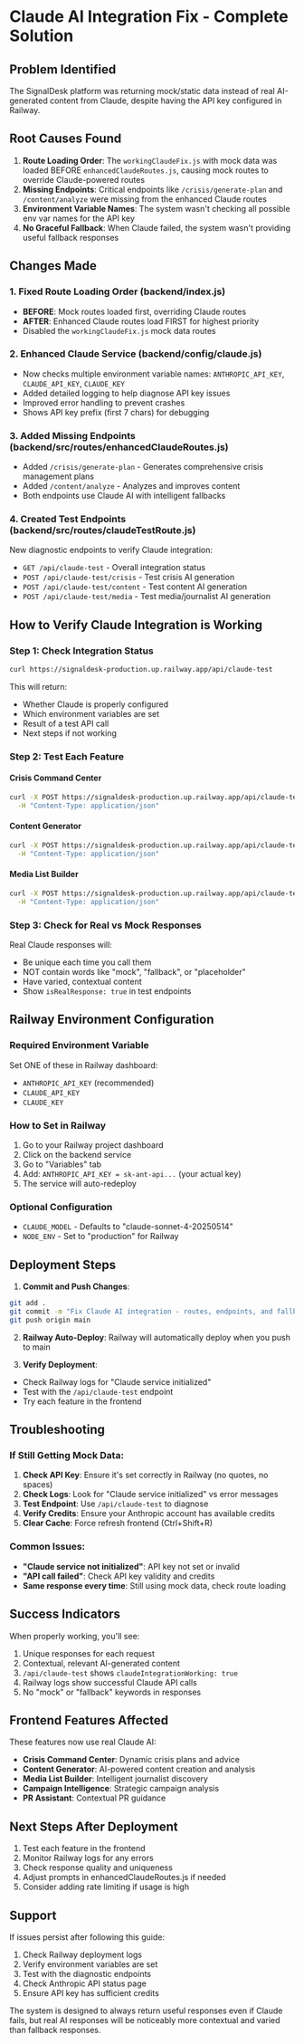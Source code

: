 # Claude AI Integration Fix - Complete Solution

## Problem Identified
The SignalDesk platform was returning mock/static data instead of real AI-generated content from Claude, despite having the API key configured in Railway.

## Root Causes Found
1. **Route Loading Order**: The `workingClaudeFix.js` with mock data was loaded BEFORE `enhancedClaudeRoutes.js`, causing mock routes to override Claude-powered routes
2. **Missing Endpoints**: Critical endpoints like `/crisis/generate-plan` and `/content/analyze` were missing from the enhanced Claude routes
3. **Environment Variable Names**: The system wasn't checking all possible env var names for the API key
4. **No Graceful Fallback**: When Claude failed, the system wasn't providing useful fallback responses

## Changes Made

### 1. Fixed Route Loading Order (backend/index.js)
- **BEFORE**: Mock routes loaded first, overriding Claude routes
- **AFTER**: Enhanced Claude routes load FIRST for highest priority
- Disabled the `workingClaudeFix.js` mock data routes

### 2. Enhanced Claude Service (backend/config/claude.js)
- Now checks multiple environment variable names: `ANTHROPIC_API_KEY`, `CLAUDE_API_KEY`, `CLAUDE_KEY`
- Added detailed logging to help diagnose API key issues
- Improved error handling to prevent crashes
- Shows API key prefix (first 7 chars) for debugging

### 3. Added Missing Endpoints (backend/src/routes/enhancedClaudeRoutes.js)
- Added `/crisis/generate-plan` - Generates comprehensive crisis management plans
- Added `/content/analyze` - Analyzes and improves content
- Both endpoints use Claude AI with intelligent fallbacks

### 4. Created Test Endpoints (backend/src/routes/claudeTestRoute.js)
New diagnostic endpoints to verify Claude integration:
- `GET /api/claude-test` - Overall integration status
- `POST /api/claude-test/crisis` - Test crisis AI generation
- `POST /api/claude-test/content` - Test content AI generation  
- `POST /api/claude-test/media` - Test media/journalist AI generation

## How to Verify Claude Integration is Working

### Step 1: Check Integration Status
```bash
curl https://signaldesk-production.up.railway.app/api/claude-test
```

This will return:
- Whether Claude is properly configured
- Which environment variables are set
- Result of a test API call
- Next steps if not working

### Step 2: Test Each Feature

#### Crisis Command Center
```bash
curl -X POST https://signaldesk-production.up.railway.app/api/claude-test/crisis \
  -H "Content-Type: application/json"
```

#### Content Generator
```bash
curl -X POST https://signaldesk-production.up.railway.app/api/claude-test/content \
  -H "Content-Type: application/json"
```

#### Media List Builder
```bash
curl -X POST https://signaldesk-production.up.railway.app/api/claude-test/media \
  -H "Content-Type: application/json"
```

### Step 3: Check for Real vs Mock Responses
Real Claude responses will:
- Be unique each time you call them
- NOT contain words like "mock", "fallback", or "placeholder"
- Have varied, contextual content
- Show `isRealResponse: true` in test endpoints

## Railway Environment Configuration

### Required Environment Variable
Set ONE of these in Railway dashboard:
- `ANTHROPIC_API_KEY` (recommended)
- `CLAUDE_API_KEY`
- `CLAUDE_KEY`

### How to Set in Railway
1. Go to your Railway project dashboard
2. Click on the backend service
3. Go to "Variables" tab
4. Add: `ANTHROPIC_API_KEY = sk-ant-api...` (your actual key)
5. The service will auto-redeploy

### Optional Configuration
- `CLAUDE_MODEL` - Defaults to "claude-sonnet-4-20250514"
- `NODE_ENV` - Set to "production" for Railway

## Deployment Steps

1. **Commit and Push Changes**:
```bash
git add .
git commit -m "Fix Claude AI integration - routes, endpoints, and fallbacks"
git push origin main
```

2. **Railway Auto-Deploy**: Railway will automatically deploy when you push to main

3. **Verify Deployment**: 
- Check Railway logs for "Claude service initialized"
- Test with the `/api/claude-test` endpoint
- Try each feature in the frontend

## Troubleshooting

### If Still Getting Mock Data:
1. **Check API Key**: Ensure it's set correctly in Railway (no quotes, no spaces)
2. **Check Logs**: Look for "Claude service initialized" vs error messages
3. **Test Endpoint**: Use `/api/claude-test` to diagnose
4. **Verify Credits**: Ensure your Anthropic account has available credits
5. **Clear Cache**: Force refresh frontend (Ctrl+Shift+R)

### Common Issues:
- **"Claude service not initialized"**: API key not set or invalid
- **"API call failed"**: Check API key validity and credits
- **Same response every time**: Still using mock data, check route loading

## Success Indicators
When properly working, you'll see:
1. Unique responses for each request
2. Contextual, relevant AI-generated content
3. `/api/claude-test` shows `claudeIntegrationWorking: true`
4. Railway logs show successful Claude API calls
5. No "mock" or "fallback" keywords in responses

## Frontend Features Affected
These features now use real Claude AI:
- **Crisis Command Center**: Dynamic crisis plans and advice
- **Content Generator**: AI-powered content creation and analysis
- **Media List Builder**: Intelligent journalist discovery
- **Campaign Intelligence**: Strategic campaign analysis
- **PR Assistant**: Contextual PR guidance

## Next Steps After Deployment
1. Test each feature in the frontend
2. Monitor Railway logs for any errors
3. Check response quality and uniqueness
4. Adjust prompts in enhancedClaudeRoutes.js if needed
5. Consider adding rate limiting if usage is high

## Support
If issues persist after following this guide:
1. Check Railway deployment logs
2. Verify environment variables are set
3. Test with the diagnostic endpoints
4. Check Anthropic API status page
5. Ensure API key has sufficient credits

The system is designed to always return useful responses even if Claude fails, but real AI responses will be noticeably more contextual and varied than fallback responses.